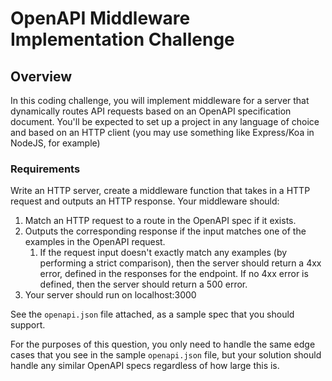 # OpenAPI Middleware Implementation Challenge

## Overview
In this coding challenge, you will implement middleware for a server that dynamically routes API requests based on an OpenAPI specification document. You'll be expected to set up a project in any language of choice and based on an HTTP client (you may use something like Express/Koa in NodeJS, for example)

### Requirements

Write an HTTP server, create a middleware function that takes in a HTTP request and outputs an HTTP response.
Your middleware should:
1. Match an HTTP request to a route in the OpenAPI spec if it exists.
2. Outputs the corresponding response if the input matches one of the examples in the OpenAPI request.
   1. If the request input doesn't exactly match any examples (by performing a strict comparison), then the server should return a 4xx error, defined in the responses for the endpoint. If no 4xx error is defined, then the server should return a 500 error.
3. Your server should run on localhost:3000

See the `openapi.json` file attached, as a sample spec that you should support.

For the purposes of this question, you only need to handle the same edge cases that you see in the sample `openapi.json` file, but your solution should handle any similar OpenAPI specs regardless of how large this is.

